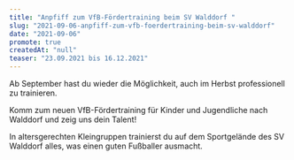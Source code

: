 ```yaml
---
title: "Anpfiff zum VfB-Fördertraining beim SV Walddorf "
slug: "2021-09-06-anpfiff-zum-vfb-foerdertraining-beim-sv-walddorf"
date: "2021-09-06"
promote: true
createdAt: "null"
teaser: "23.09.2021 bis 16.12.2021"
---
```

Ab September hast du wieder die Möglichkeit, auch im Herbst professionell zu trainieren.


Komm zum neuen VfB-Fördertraining für Kinder und Jugendliche nach Walddorf und zeig uns dein Talent!


In altersgerechten Kleingruppen trainierst du auf dem Sportgelände des SV Walddorf alles, was einen guten Fußballer ausmacht.
